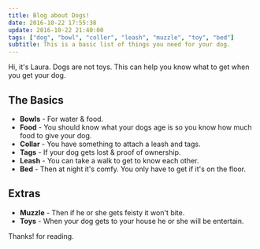 ```yaml
---
title: Blog about Dogs!
date: 2016-10-22 17:55:38
update: 2016-10-22 21:40:00
tags: ["dog", "bowl", "coller", "leash", "muzzle", "toy", "bed"]
subtitle: This is a basic list of things you need for your dog.
---
```


Hi, it's Laura. Dogs are not toys. This can help you know what to get when you get your dog.

## The Basics
* **Bowls** - For water & food.
* **Food** - You should know what your dogs age is so you know how much food to give your dog.
* **Collar** - You have something to attach a leash and tags.
* **Tags** - If your dog gets lost & proof of ownership.
* **Leash** - You can take a walk to get to know each other.
* **Bed** - Then at night it's comfy. You only have to get if it's on the floor.

## Extras
* **Muzzle** - Then if he or she gets feisty it won't bite.
* **Toys** - When your dog gets to your house he or she will be entertain.

Thanks! for reading.

